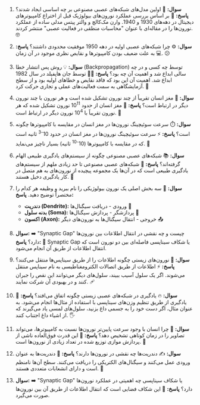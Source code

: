 

1.  **سوال:** 🤔 اولین مدل‌های شبکه‌های عصبی مصنوعی بر چه اساسی ایجاد شدند؟
    **پاسخ:** 🧠 بر اساس بررسی عملکرد نورون‌های بیولوژیک قبل از اختراع کامپیوترهای دیجیتال در دهه‌های 1930 و 1940. وارن مک‌کالچ و والتر پیتس مدلی ساده از عملکرد نورون‌ها را در مقاله‌ای با عنوان "محاسبات منطقی در فعالیت عصبی" منتشر کردند. 🤓
2.  **سوال:** ⚙️ چرا شبکه‌های عصبی اولیه در دهه 1950 موفقیت محدودی داشتند؟
    **پاسخ:** 💻 به علت ضعیف بودن کامپیوترها و نقایص نظری موجود در آن زمان. 😕
3.  **سوال:** 💡 روش پس انتشار خطا (Backpropagation) توسط چه کسی و در چه سالی ابداع شد و اهمیت آن چه بود؟
    **پاسخ:** 👨‍🔬 توسط جان هاپفیلد در سال 1982 ابداع شد. اهمیت آن این بود که فاقد نقایص و خطاهای اولیه بود و از سطح آزمایشگاهی به سمت فعالیت‌های عملی و تجاری حرکت کرد. 🚀
4.  **سوال:** 🤯 مغز انسان تقریباً از چند نورون تشکیل شده است و هر نورون با چند نورون دیگر در ارتباط است؟
    **پاسخ:** 🧠 مغز انسان از حدود 10<sup>11</sup> نورون تشکیل شده که هر نورون تقریباً با 10<sup>4</sup> نورون دیگر در ارتباط است. 🔗
5.  **سوال:** ⏱️ سرعت سوئیچینگ نورون‌ها در مغز انسان در مقایسه با کامپیوترها چگونه است؟
    **پاسخ:** ⚡ سرعت سوئیچینگ نورون‌ها در مغز انسان در حدود 10<sup>-3</sup> ثانیه است که در مقایسه با کامپیوترها (10<sup>-10</sup> ثانیه) بسیار ناچیز می‌نماید. 🐌
6.  **سوال:** 📚 شبکه‌های عصبی مصنوعی چگونه از سیستم‌های یادگیری طبیعی الهام گرفته‌اند؟
    **پاسخ:** 🌱 شبکه‌های عصبی مصنوعی تا حد زیادی ملهم از سیستم‌های یادگیری طبیعی است که در آن‌ها یک مجموعه پیچیده از نورون‌های به هم متصل در کار یادگیری دخیل هستند. 🤝
7.  **سوال:** 🧩 سه بخش اصلی یک نورون بیولوژیکی را نام ببرید و وظیفه هر کدام را مختصراً توضیح دهید.
    **پاسخ:**
    *   **دندریت (Dendrite):** ورودی - دریافت سیگنال‌ها 📡
    *   **بدنه سلول (Soma):** پردازشگر - پردازش سیگنال‌ها 🧮
    *   **اکسون (Axon):** خروجی - انتقال سیگنال‌ها به نورون‌های دیگر 📤
8.  **سوال:** ➡️ "Synaptic Gap" چیست و چه نقشی در انتقال اطلاعات بین نورون‌ها دارد؟
    **پاسخ:** 🌉 Synaptic Gap یا شکاف سیناپسی فاصله‌ای بین دو نورون است که انتقال اطلاعات از طریق آن انجام می‌شود.



9.  **سوال:** 🧬 نورون‌های زیستی چگونه اطلاعات را از طریق سیناپس‌ها منتقل می‌کنند؟
    **پاسخ:** ⚡️ اطلاعات از طریق اتصالات الکترومغناطیسی به نام سیناپس منتقل می‌شوند. اگر یک سلول آسیب ببیند، سلول‌های دیگر می‌توانند این نقص را جبران کنند و در بهبودی آن شرکت نمایند. 🩹
10. **سوال:** 🔥 یادگیری در شبکه‌های عصبی زیستی چگونه اتفاق می‌افتد؟
    **پاسخ:** 🧠 یادگیری از طریق تنظیم وزن‌های سیناپسی با استفاده از مثال‌ها انجام می‌شود. به عنوان مثال، اگر دست خود را به جسمی داغ بزنید، سلول‌های لمسی یاد می‌گیرند که از اشیاء داغ اجتناب کنند. 🖐️
11. **سوال:** 🤯 چرا انسان با وجود سرعت پایین‌تر نورون‌ها نسبت به کامپیوترها، می‌تواند تصاویر را در زمان کوتاهی تشخیص دهد؟
    **پاسخ:** 🚀 این قدرت فوق‌العاده ناشی از پردازش موازی توزیع شده در تعداد زیادی از نورون‌ها است. 🤝
12. **سوال:** ✍️ دندریت‌ها چه نقشی در نورون‌ها دارند؟
    **پاسخ:** 📡 دندریت‌ها به عنوان ورودی عمل می‌کنند و سیگنال‌های الکتریکی را دریافت می‌کنند. سطح آن‌ها نامنظم است و دارای انشعابات متعددی هستند. 🌳
13. **سوال:** ➡️ "Synaptic Gap" یا شکاف سیناپسی چه اهمیتی در عملکرد نورون‌ها دارد؟
    **پاسخ:** 🌉 این شکاف فضایی است که انتقال اطلاعات از طریق آن بین نورون‌ها صورت می‌گیرد.

